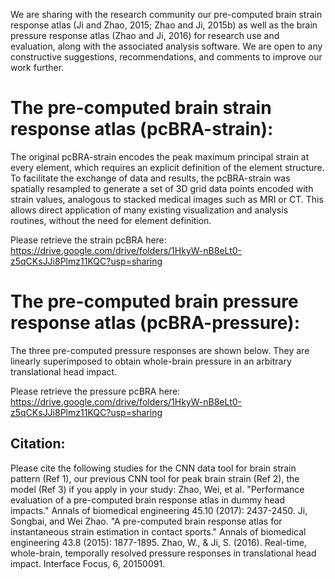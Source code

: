 We are sharing with the research community our pre-computed brain strain response atlas (Ji and Zhao, 2015; Zhao and Ji, 2015b) as well as the brain pressure response atlas (Zhao and Ji, 2016) for research use and evaluation, along with the associated analysis software. We are open to any constructive suggestions, recommendations, and comments to improve our work further.

# The pre-computed brain strain response atlas (pcBRA-strain):
The original pcBRA-strain encodes the peak maximum principal strain at every element, which requires an explicit definition of the element structure. To facilitate the exchange of data and results, the pcBRA-strain was spatially resampled to generate a set of 3D grid data points encoded with strain values, analogous to stacked medical images such as MRI or CT. This allows direct application of many existing visualization and analysis routines, without the need for element definition.

Please retrieve the strain pcBRA here: https://drive.google.com/drive/folders/1HkyW-nB8eLt0-z5qCKsJJi8Plmz11KQC?usp=sharing

# The pre-computed brain pressure response atlas (pcBRA-pressure):
The three pre-computed pressure responses are shown below. They are linearly superimposed to obtain whole-brain pressure in an arbitrary translational head impact. 

Please retrieve the pressure pcBRA here: https://drive.google.com/drive/folders/1HkyW-nB8eLt0-z5qCKsJJi8Plmz11KQC?usp=sharing

## Citation:
Please cite the following studies for the CNN data tool for brain strain pattern (Ref 1), our previous CNN  tool for peak brain strain (Ref 2), the model (Ref 3) if you apply in your study:
Zhao, Wei, et al. "Performance evaluation of a pre-computed brain response atlas in dummy head impacts." Annals of biomedical engineering 45.10 (2017): 2437-2450.
Ji, Songbai, and Wei Zhao. "A pre-computed brain response atlas for instantaneous strain estimation in contact sports." Annals of biomedical engineering 43.8 (2015): 1877-1895.
Zhao, W., & Ji, S. (2016). Real-time, whole-brain, temporally resolved pressure responses in translational head impact. Interface Focus, 6, 20150091.
